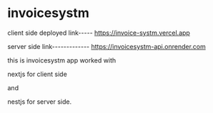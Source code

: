 # invoicesystm
client side deployed link----- https://invoice-systm.vercel.app

server side link-------------  https://invoicesystm-api.onrender.com

this is invoicesystm app worked with 

nextjs for client side 

and 

nestjs for server side.


